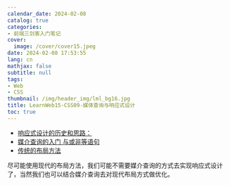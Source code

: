 ```yaml
---
calendar_date: 2024-02-08
catalog: true
categories:
- 前端三剑客入门笔记
cover:
  image: /cover/cover15.jpeg
date: 2024-02-08 17:53:55
lang: cn
mathjax: false
subtitle: null
tags:
- Web
- CSS
thumbnail: /img/header_img/lml_bg16.jpg
title: LearnWeb15-CSS09-媒体查询与响应式设计
toc: true
---
```


- [响应式设计的历史和思路：](https://developer.mozilla.org/zh-CN/docs/Learn/CSS/CSS_layout/Responsive_Design)
- [媒介查询的入门 与或非等语句](https://developer.mozilla.org/zh-CN/docs/Learn/CSS/CSS_layout/Media_queries)
- [传统的布局方法](https://developer.mozilla.org/zh-CN/docs/Learn/CSS/CSS_layout/Legacy_Layout_Methods)

尽可能使用现代的布局方法，我们可能不需要媒介查询的方式去实现响应式设计了，当然我们也可以结合媒介查询去对现代布局方式做优化。